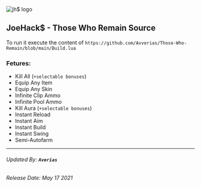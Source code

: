 ![jh$ logo](https://cdn.discordapp.com/attachments/841278556326723598/842107328237142016/cover.png)


## JoeHack$ - Those Who Remain Source
To run it execute the content of ``https://github.com/Avverias/Those-Who-Remain/blob/main/Build.lua``

### Fetures:

* Kill All (``+selectable bonuses``)
* Equip Any Item
* Equip Any Skin
* Infinite Clip Ammo
* Infinite Pool Ammo
* Kill Aura (``+selectable bonuses``)
* Instant Reload
* Instant Aim
* Instant Build
* Instant Swing
* Semi-Autofarm

---
###### Updated By: **`Averias`**
###### Release Date: May 17 2021
